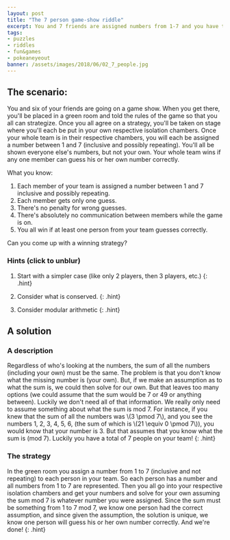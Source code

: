 ```yaml
---
layout: post
title: "The 7 person game-show riddle"
excerpt: You and 7 friends are assigned numbers from 1-7 and you have to guess your own
tags:
- puzzles
- riddles
- fun&games
- pokeaneyeout
banner: /assets/images/2018/06/02_7_people.jpg
---
```


## The scenario:

You and six of your friends are going on a game show. When you get there, you'll be placed in a green room and told the rules of the game so that you all can strategize. Once you all agree on a strategy, you'll be taken on stage where you'll each be put in your own respective isolation chambers. Once your whole team is in their respective chambers, you will each be assigned a number between 1 and 7 (inclusive and possibly repeating). You'll all be shown everyone else's numbers, but not your own. Your whole team wins if any one member can guess his or her own number correctly.

What you know:

1. Each member of your team is assigned a number between 1 and 7 inclusive and possibly repeating.
1. Each member gets only one guess.
1. There's no penalty for wrong guesses.
1. There's absolutely no communication between members while the game is on.
1. You all win if at least one person from your team guesses correctly.

Can you come up with a winning strategy?

### Hints (click to unblur)

1. Start with a simpler case (like only 2 players, then 3 players, etc.)
    {: .hint}

1. Consider what is conserved.
    {: .hint}

1. Consider modular arithmetic
    {: .hint}

## A solution

### A description
Regardless of who's looking at the numbers, the sum of all the numbers (including your own) must be the same. The problem is that you don't know what the missing number is (your own). But, if we make an assumption as to what the sum is, we could then solve for our own. But that leaves too many options (we could assume that the sum would be 7 or 49 or anything between). Luckily we don't need all of that information. We really only need to assume something about what the sum is mod 7. For instance, if you knew that the sum of all the numbers was \\(3 \pmod 7\\), and you see the numbers 1, 2, 3, 4, 5, 6, (the sum of which is \\(21 \equiv 0 \pmod 7\\)), you would know that your number is 3. But that assumes that you know what the sum is (mod 7). Luckily you have a total of 7 people on your team!
{: .hint}

### The strategy
In the green room you assign a number from 1 to 7 (inclusive and not repeating) to each person in your team. So each person has a number and all numbers from 1 to 7 are represented. Then you all go into your respective isolation chambers and get your numbers and solve for your own assuming the sum mod 7 is whatever number you were assigned. Since the sum must be something from 1 to 7 mod 7, we know one person had the correct assumption, and since given the assumption, the solution is unique, we know one person will guess his or her own number correctly. And we're done!
{: .hint}
